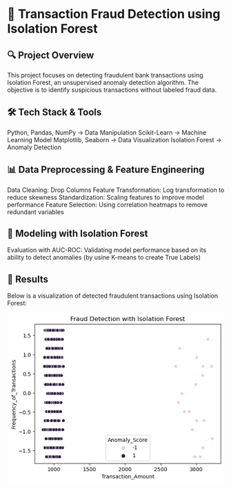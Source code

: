 # 💸 Transaction Fraud Detection using Isolation Forest

## 🔍 Project Overview
This project focuses on detecting fraudulent bank transactions using Isolation Forest, an unsupervised anomaly detection algorithm. The objective is to identify suspicious transactions without labeled fraud data.

## 🛠️ Tech Stack & Tools

Python, Pandas, NumPy → Data Manipulation
Scikit-Learn → Machine Learning Model
Matplotlib, Seaborn → Data Visualization
Isolation Forest → Anomaly Detection

## 📊 Data Preprocessing & Feature Engineering

Data Cleaning: Drop Columns 
Feature Transformation: Log transformation to reduce skewness
Standardization: Scaling features to improve model performance
Feature Selection: Using correlation heatmaps to remove redundant variables

## 🤖 Modeling with Isolation Forest

Evaluation with AUC-ROC: Validating model performance based on its ability to detect anomalies (by usine K-means to create True Labels)

## 📸 Results

Below is a visualization of detected fraudulent transactions using Isolation Forest:

![Fraud Detection](Result.png)
